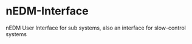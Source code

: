 nEDM-Interface
==============

nEDM User Interface for sub systems, also an interface for slow-control systems
